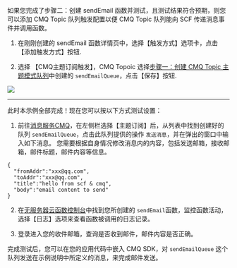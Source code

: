 如果您完成了步骤二：创建 sendEmail 函数并测试，且测试结果符合预期，则您可以添加 CMQ Topic 队列触发配置以便 CMQ Topic 队列能向 SCF 传递消息事件并调用函数。

1. 在刚刚创建的 sendEmail 函数详情页中，选择【触发方式】选项卡，点击【添加触发方式】按钮.

2. 选择 【CMQ主题订阅触发】，CMQ Topoic 选择[步骤一：创建 CMQ Topic 主题模式队列](/document/product/583/11696)中创建的 `sendEmailQueue`，点击【保存】按钮.

![](http://imgcache.tcecqpoc.fsphere.cn/image/mc.qcloudimg.com/static/img/21c9ff3173561a06f7212498e91a62b3/trigger+add.png)

---


此时本示例全部完成！现在您可以按以下方式测试设置：

1. 前往[消息服务CMQ](http://console.tcecqpoc.fsphere.cn/mq)，在左侧栏选择【主题订阅】后，从列表中找到创建好的队列 `sendEmailQueue`，点击此队列提供的操作 `发送消息`，并在弹出的窗口中输入如下消息。
您需要根据自身情况修改消息内的内容，包括发送邮箱，接收邮箱，邮件标题，邮件内容等信息。
```
{
  "fromAddr":"xxx@qq.com",
  "toAddr":"xxx@qq.com",
  "title":"hello from scf & cmq",
  "body":"email content to send"
}
```

2. 在[无服务器云函数控制台](http://console.tcecqpoc.fsphere.cn/scf)中找到您所创建的 `sendEmail`函数，监控函数活动，选择【日志】选项来查看函数被调用的日志记录。

3. 登录进入您的收件邮箱，查询是否收到邮件，邮件内容是否正确。

完成测试后，您可以在您的应用代码中嵌入 CMQ SDK，对 `sendEmailQueue` 这个队列发送在示例说明中所定义的消息，来完成邮件发送。
